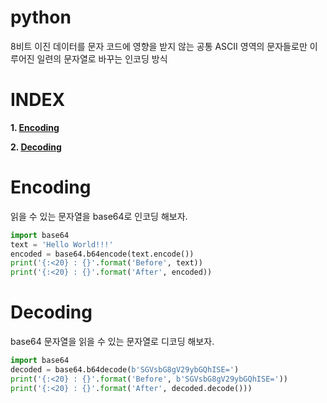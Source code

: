 # python

8비트 이진 데이터를 문자 코드에 영향을 받지 않는 공통 ASCII 영역의 문자들로만 이루어진 일련의 문자열로 바꾸는 인코딩 방식

# **INDEX**

**1. [Encoding](#Encoding)**

**2. [Decoding](#Decoding)**


# **Encoding**

읽을 수 있는 문자열을 base64로 인코딩 해보자.

```py
import base64
text = 'Hello World!!!'
encoded = base64.b64encode(text.encode())
print('{:<20} : {}'.format('Before', text))
print('{:<20} : {}'.format('After', encoded))
```


# **Decoding**

base64 문자열을 읽을 수 있는 문자열로 디코딩 해보자.

```py
import base64
decoded = base64.b64decode(b'SGVsbG8gV29ybGQhISE=')
print('{:<20} : {}'.format('Before', b'SGVsbG8gV29ybGQhISE='))
print('{:<20} : {}'.format('After', decoded.decode()))
```